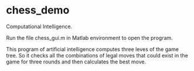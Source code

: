 # chess_demo
Computational Intelligence.

Run the file chess_gui.m in Matlab environment to open the program.

This program of artificial intelligence computes three leves of the game tree.
So it checks all the combinations of legal moves that could exist in the 
game for three rounds and then calculates the best move.
